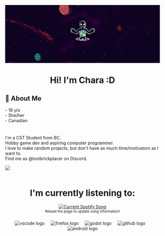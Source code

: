 <img align="center" src="anti-spiral.gif">
<h1 align="center">Hi! I'm Chara :D</h1>

##  📖 About Me
<p align="left">
  - 18 y/o
  </br>
  - She/her
  </br>
  - Canadian
  
  #
  I'm a CST Student from BC.
  </br>
  Hobby game dev and aspiring computer programmer.
  </br>
  I love to make random projects, but don't have as much time/motivation as I want to.
  </br>
  Find me as @lostbrickplacer on Discord.
</p>
<img align="left" src="https://visitor-badge.laobi.icu/badge?page_id=chaara-dev.chaara-dev&left_color=rebeccapurple&right_color=darkgrey"  />
</br>

</br>

<h1 align="center">
  I'm currently listening to:
</h1>
<div align="center">
  <a href="https://LostBrickPlacer.pythonanywhere.com/link">
    <img
      src="https://lostbrickplacer.pythonanywhere.com?scan=true&eq_color=rainbow&theme=dark"
      alt="Current Spotify Song"
    />
  </a>
</div>
<div align="center">
  <sup>
    Reload the page to update song information!
  </sup>
</div>

<br clear="both">

<div align="center">
  <img src="https://skillicons.dev/icons?i=vscode" height="30" alt="vscode logo"  />
  <img width="12" />
  <img src="https://cdn.simpleicons.org/firefox/FF7139" height="30" alt="firefox logo"  />
  <img width="12" />
  <img src="https://skillicons.dev/icons?i=godot" height="30" alt="godot logo"  />
  <img width="12" />
  <img src="https://skillicons.dev/icons?i=github" height="30" alt="github logo"  />
  <img width="12" />
  <img src="https://cdn.simpleicons.org/android/3DDC84" height="30" alt="android logo"  />
</div>

###